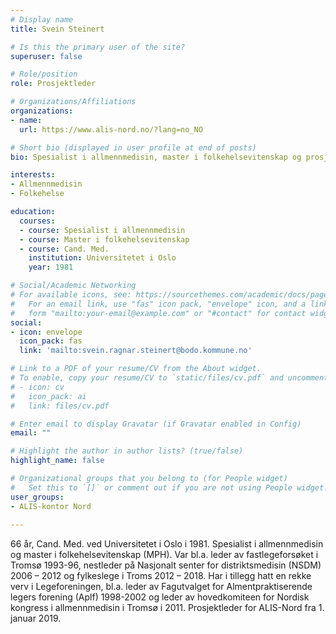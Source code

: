 ```yaml
---
# Display name
title: Svein Steinert

# Is this the primary user of the site?
superuser: false

# Role/position
role: Prosjektleder

# Organizations/Affiliations
organizations:
- name: 
  url: https://www.alis-nord.no/?lang=no_NO

# Short bio (displayed in user profile at end of posts)
bio: Spesialist i allmennmedisin, master i folkehelsevitenskap og prosjektleder for ALIS-Nord

interests:
- Allmennmedisin
- Folkehelse

education:
  courses:
  - course: Spesialist i allmennmedisin
  - course: Master i folkehelsevitenskap
  - course: Cand. Med.
    institution: Universitetet i Oslo
    year: 1981

# Social/Academic Networking
# For available icons, see: https://sourcethemes.com/academic/docs/page-builder/#icons
#   For an email link, use "fas" icon pack, "envelope" icon, and a link in the
#   form "mailto:your-email@example.com" or "#contact" for contact widget.
social:
- icon: envelope
  icon_pack: fas
  link: 'mailto:svein.ragnar.steinert@bodo.kommune.no'

# Link to a PDF of your resume/CV from the About widget.
# To enable, copy your resume/CV to `static/files/cv.pdf` and uncomment the lines below.
# - icon: cv
#   icon_pack: ai
#   link: files/cv.pdf

# Enter email to display Gravatar (if Gravatar enabled in Config)
email: ""

# Highlight the author in author lists? (true/false)
highlight_name: false

# Organizational groups that you belong to (for People widget)
#   Set this to `[]` or comment out if you are not using People widget.
user_groups:
- ALIS-kontor Nord
  
---
```


66 år, Cand. Med. ved Universitetet i Oslo i 1981. Spesialist i allmennmedisin og master i folkehelsevitenskap (MPH). Var bl.a. leder av fastlegeforsøket i Tromsø 1993-96, nestleder på Nasjonalt senter for distriktsmedisin (NSDM) 2006 – 2012 og fylkeslege i Troms 2012 – 2018. Har i tillegg hatt en rekke verv i Legeforeningen, bl.a. leder av Fagutvalget for Almentpraktiserende legers forening (Aplf) 1998-2002 og leder av hovedkomiteen for Nordisk kongress i allmennmedisin i Tromsø i 2011. Prosjektleder for ALIS-Nord fra 1. januar 2019.  
